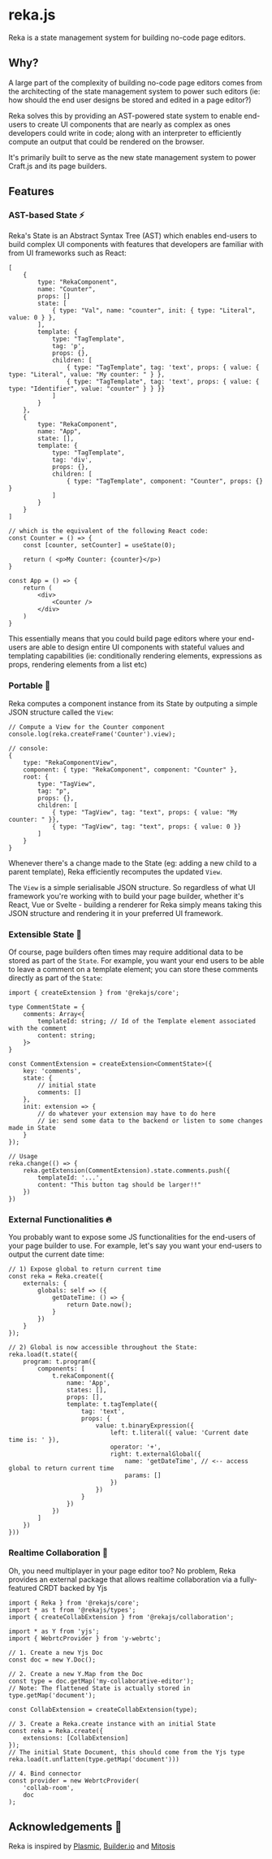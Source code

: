 # reka.js 

Reka is a state management system for building no-code page editors.

## Why?

A large part of the complexity of building no-code page editors comes from the architecting of the state management system to power such editors (ie: how should the end user designs be stored and edited in a page editor?)

Reka solves this by providing an AST-powered state system to enable end-users to create UI components that are nearly as complex as ones developers could write in code; along with an interpreter to efficiently compute an output that could be rendered on the browser.

It's primarily built to serve as the new state management system to power Craft.js and its page builders.

## Features

### AST-based State :zap:

Reka's State is an Abstract Syntax Tree (AST) which enables end-users to build complex UI components with features that developers are familiar with from UI frameworks such as React:

```tsx
[
    {
        type: "RekaComponent",
        name: "Counter",
        props: []
        state: [
            { type: "Val", name: "counter", init: { type: "Literal", value: 0 } },
        ],
        template: {
            type: "TagTemplate",
            tag: 'p',
            props: {},
            children: [
                { type: "TagTemplate", tag: 'text', props: { value: { type: "Literal", value: "My counter: " } },            
                { type: "TagTemplate", tag: 'text', props: { value: { type: "Identifier", value: "counter" } } }}
            ]
        }
    },
    {
        type: "RekaComponent",
        name: "App",
        state: [],
        template: {
            type: "TagTemplate",
            tag: 'div',
            props: {},
            children: [
                { type: "TagTemplate", component: "Counter", props: {} }
            ]
        }
    }
]

// which is the equivalent of the following React code:
const Counter = () => {
    const [counter, setCounter] = useState(0);

    return ( <p>My Counter: {counter}</p>)
}

const App = () => {
    return (
        <div>
            <Counter />
        </div>
    )
}
```

This essentially means that you could build page editors where your end-users are able to design entire UI components with stateful values and templating capabilities (ie: conditionally rendering elements, expressions as props, rendering elements from a list etc)

### Portable :car:

Reka computes a component instance from its State by outputing a simple JSON structure called the `View`: 

```tsx
// Compute a View for the Counter component
console.log(reka.createFrame('Counter').view);

// console:
{
    type: "RekaComponentView",
    component: { type: "RekaComponent", component: "Counter" },
    root: {
        type: "TagView",
        tag: "p",
        props: {},
        children: [
            { type: "TagView", tag: "text", props: { value: "My counter: " }},
            { type: "TagView", tag: "text", props: { value: 0 }}
        ]
    }
}
```

Whenever there's a change made to the State (eg: adding a new child to a parent template), Reka efficiently recomputes the updated `View`.

The `View` is a simple serialisable JSON structure. So regardless of what UI framework you're working with to build your page builder, whether it's React, Vue or Svelte - building a renderer for Reka simply means taking this JSON structure and rendering it in your preferred UI framework.

### Extensible State :hammer:

Of course, page builders often times may require additional data to be stored as part of the `State`. For example, you want your end users to be able to leave a comment on a template element; you can store these comments directly as part of the `State`: 

```tsx
import { createExtension } from '@rekajs/core';

type CommentState = {
    comments: Array<{
        templateId: string; // Id of the Template element associated with the comment
        content: string;
    }>
}

const CommentExtension = createExtension<CommentState>({
    key: 'comments', 
    state: {
        // initial state
        comments: []
    },
    init: extension => {
        // do whatever your extension may have to do here
        // ie: send some data to the backend or listen to some changes made in State
    }
});

// Usage
reka.change(() => {
    reka.getExtension(CommentExtension).state.comments.push({
        templateId: '...',
        content: "This button tag should be larger!!" 
    })
})
```

### External Functionalities :fire:

You probably want to expose some JS functionalities for the end-users of your page builder to use. For example, let's say you want your end-users to output the current date time:

```tsx
// 1) Expose global to return current time
const reka = Reka.create({
    externals: {
        globals: self => ({
            getDateTime: () => {
                return Date.now();
            }
        })
    }
});

// 2) Global is now accessible throughout the State:
reka.load(t.state({
    program: t.program({
        components: [
            t.rekaComponent({
                name: 'App',
                states: [],
                props: [],
                template: t.tagTemplate({
                    tag: 'text',
                    props: {
                        value: t.binaryExpression({
                            left: t.literal({ value: 'Current date time is: ' }),
                            operator: '+',
                            right: t.externalGlobal({
                                name: 'getDateTime', // <-- access global to return current time
                                params: []
                            })
                        })
                    }
                })
            })
        ]
    })
}))

```

### Realtime Collaboration :tada:

Oh, you need multiplayer in your page editor too? No problem, Reka provides an external package that allows realtime collaboration via a fully-featured CRDT backed by Yjs

```tsx
import { Reka } from '@rekajs/core';
import * as t from '@rekajs/types';
import { createCollabExtension } from '@rekajs/collaboration';

import * as Y from 'yjs';
import { WebrtcProvider } from 'y-webrtc';

// 1. Create a new Yjs Doc
const doc = new Y.Doc();

// 2. Create a new Y.Map from the Doc
const type = doc.getMap('my-collaborative-editor');
// Note: The flattened State is actually stored in type.getMap('document');

const CollabExtension = createCollabExtension(type);

// 3. Create a Reka.create instance with an initial State
const reka = Reka.create({
    extensions: [CollabExtension]
}); 
// The initial State Document, this should come from the Yjs type
reka.load(t.unflatten(type.getMap('document')))

// 4. Bind connector
const provider = new WebrtcProvider(
    'collab-room',
    doc
);
```

## Acknowledgements :raised_hands:

Reka is inspired by [Plasmic](https://www.plasmic.app/), [Builder.io](https://builder.io) and [Mitosis](https://github.com/BuilderIO/mitosis)